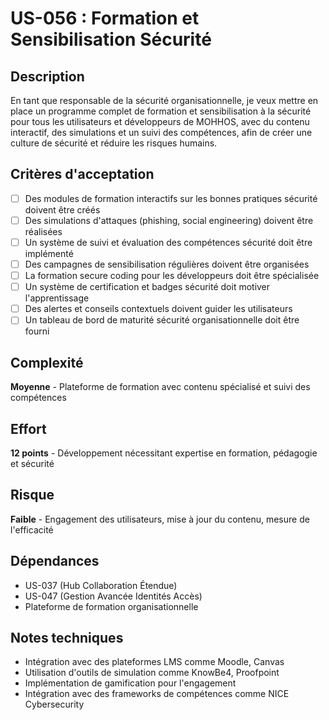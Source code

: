# US-056 : Formation et Sensibilisation Sécurité

## Description
En tant que responsable de la sécurité organisationnelle, je veux mettre en place un programme complet de formation et sensibilisation à la sécurité pour tous les utilisateurs et développeurs de MOHHOS, avec du contenu interactif, des simulations et un suivi des compétences, afin de créer une culture de sécurité et réduire les risques humains.

## Critères d'acceptation
- [ ] Des modules de formation interactifs sur les bonnes pratiques sécurité doivent être créés
- [ ] Des simulations d'attaques (phishing, social engineering) doivent être réalisées
- [ ] Un système de suivi et évaluation des compétences sécurité doit être implémenté
- [ ] Des campagnes de sensibilisation régulières doivent être organisées
- [ ] La formation secure coding pour les développeurs doit être spécialisée
- [ ] Un système de certification et badges sécurité doit motiver l'apprentissage
- [ ] Des alertes et conseils contextuels doivent guider les utilisateurs
- [ ] Un tableau de bord de maturité sécurité organisationnelle doit être fourni

## Complexité
**Moyenne** - Plateforme de formation avec contenu spécialisé et suivi des compétences

## Effort
**12 points** - Développement nécessitant expertise en formation, pédagogie et sécurité

## Risque
**Faible** - Engagement des utilisateurs, mise à jour du contenu, mesure de l'efficacité

## Dépendances
- US-037 (Hub Collaboration Étendue)
- US-047 (Gestion Avancée Identités Accès)
- Plateforme de formation organisationnelle

## Notes techniques
- Intégration avec des plateformes LMS comme Moodle, Canvas
- Utilisation d'outils de simulation comme KnowBe4, Proofpoint
- Implémentation de gamification pour l'engagement
- Intégration avec des frameworks de compétences comme NICE Cybersecurity